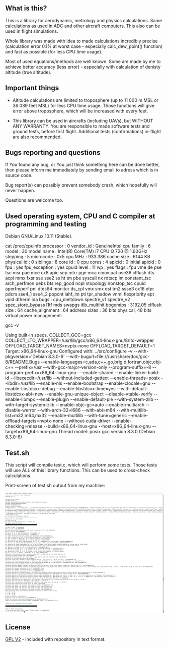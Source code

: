 ## What is this?

This is a library for aerodynamic, metrology and physics calculations. Same calculations as used in ADC and other aircraft computers. This also can be used in flight simulations.

Whole library was made with idea to made calculations incredibly precise (calculation error 0.1% at worst case - especially calc_dew_point() function) and fast as possible (for less CPU time usage).

Most of used equations/methods are well known. Some are made by me to achieve better accuracy (less error) - especially with calculation of denisty altitude (true altitude).

## Important things

- Altitude calculations are limited to troposphere (up to 11 000 m MSL or 36 089 feet MSL) for less CPU time usage. Those functions will give error above troposphere, which will be increased with every feet.

- This library can be used in aircrafts (including UAVs), but WITHOUT ANY WARRANTY. You are responsible to made software tests and ground tests, before first flight. Additional tests (confirmations) in-flight are also recommended.

## Bugs reporting and questions

If You found any bug, or You just think something here can be done better, then please inform me immediately by sending email to adress which is in source code.

Bug report(s) can possibly prevent somebody crash, which hopefully will never happen.

Questions are welcome too.

## Used operating system, CPU and C compiler at programming and testing

Debian GNU/Linux 10.11 (Stable).

cat /proc/cpuinfo 
processor	: 0
vendor_id	: GenuineIntel
cpu family	: 6
model		: 30
model name	: Intel(R) Core(TM) i7 CPU       Q 720  @ 1.60GHz
stepping	: 5
microcode	: 0x5
cpu MHz		: 933.386
cache size	: 6144 KB
physical id	: 0
siblings	: 8
core id		: 0
cpu cores	: 4
apicid		: 0
initial apicid	: 0
fpu		: yes
fpu_exception	: yes
cpuid level	: 11
wp		: yes
flags		: fpu vme de pse tsc msr pae mce cx8 apic sep mtrr pge mca cmov pat pse36 clflush dts acpi mmx fxsr sse sse2 ss ht tm pbe syscall nx rdtscp lm constant_tsc arch_perfmon pebs bts rep_good nopl xtopology nonstop_tsc cpuid aperfmperf pni dtes64 monitor ds_cpl vmx smx est tm2 ssse3 cx16 xtpr pdcm sse4_1 sse4_2 popcnt lahf_lm pti tpr_shadow vnmi flexpriority ept vpid dtherm ida
bugs		: cpu_meltdown spectre_v1 spectre_v2 spec_store_bypass l1tf mds swapgs itlb_multihit
bogomips	: 3192.05
clflush size	: 64
cache_alignment	: 64
address sizes	: 36 bits physical, 48 bits virtual
power management:

gcc -v

Using built-in specs.
COLLECT_GCC=gcc
COLLECT_LTO_WRAPPER=/usr/lib/gcc/x86_64-linux-gnu/8/lto-wrapper
OFFLOAD_TARGET_NAMES=nvptx-none
OFFLOAD_TARGET_DEFAULT=1
Target: x86_64-linux-gnu
Configured with: ../src/configure -v --with-pkgversion='Debian 8.3.0-6' --with-bugurl=file:///usr/share/doc/gcc-8/README.Bugs --enable-languages=c,ada,c++,go,brig,d,fortran,objc,obj-c++ --prefix=/usr --with-gcc-major-version-only --program-suffix=-8 --program-prefix=x86_64-linux-gnu- --enable-shared --enable-linker-build-id --libexecdir=/usr/lib --without-included-gettext --enable-threads=posix --libdir=/usr/lib --enable-nls --enable-bootstrap --enable-clocale=gnu --enable-libstdcxx-debug --enable-libstdcxx-time=yes --with-default-libstdcxx-abi=new --enable-gnu-unique-object --disable-vtable-verify --enable-libmpx --enable-plugin --enable-default-pie --with-system-zlib --with-target-system-zlib --enable-objc-gc=auto --enable-multiarch --disable-werror --with-arch-32=i686 --with-abi=m64 --with-multilib-list=m32,m64,mx32 --enable-multilib --with-tune=generic --enable-offload-targets=nvptx-none --without-cuda-driver --enable-checking=release --build=x86_64-linux-gnu --host=x86_64-linux-gnu --target=x86_64-linux-gnu
Thread model: posix
gcc version 8.3.0 (Debian 8.3.0-6)

## Test.sh

This script will compile test.c, which will perform some tests. Those tests will use ALL of this library functions. This can be used to cross-check calculations.

Print-screen of test.sh output from my machine:

![screenshot of test.sh terminal output](screenshot_test.sh.png)

## License

[GPL V2](https://www.gnu.org/licenses/old-licenses/gpl-2.0.html) - included with repository in text format.
